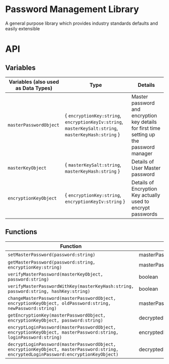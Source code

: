 
# Password Management Library
A general purpose library which provides industry standards defaults and easily extensible


# API

## Variables

| Variables (also used as Data Types) | Type | Details |
| --- | --- | --- |
| `masterPasswordObject` | { `encryptionKey:string`, `encryptionKeyIv:string`, `masterKeySalt:string`, `masterKeyHash:string` } | Master password and encryption key details for first time setting up the password manager
| `masterKeyObject` | { `masterKeySalt:string`, `masterKeyHash:string` } | Details of User Master password |
| `encryptionKeyObject` | { `encryptionKey:string`, `encryptionKeyIv:string` } | Details of Encryption Key actually used to encrypt passwords |


## Functions

| Function | Output |
| --- | --- |
| `setMasterPassword(password:string)` | masterPasswordObject |
| `getMasterPassword(password:string, encryptionKey:string)` | masterPasswordObject |
| `verifyMasterPassword(masterKeyObject, password:string)` | boolean |
| `verifyMasterPasswordWithKey(masterKeyHash:string, password:string, hashKey:string)` | boolean |
| `changeMasterPassword(masterPasswordObject, encryptionKeyObject, oldPassword:string, newPassword:string)` | masterPasswordObject |
| `getEncryptionKey(masterPasswordObject, encryptionKeyObject, password:string)` | decryptedEncryptionKey:string |
| `encryptLoginPassword(masterPasswordObject, encryptionKeyObject, masterPassword:string, loginPassword:string)` | encryptedLoginPassword:encryptionKeyObject|
| `decryptLoginPassword(masterPasswordObject, encryptionKeyObject, masterPassword:string, encryptedLoginPassword:encryptionKeyObject)` | decryptedPassword:string |
